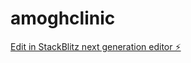 # amoghclinic

[Edit in StackBlitz next generation editor ⚡️](https://stackblitz.com/~/github.com/akshayvijapur/amoghclinic)